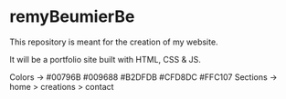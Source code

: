 # remyBeumierBe

This repository is meant for the creation of my website.

It will be a portfolio site built with HTML, CSS & JS.

Colors -> #00796B #009688 #B2DFDB #CFD8DC #FFC107
Sections -> home > creations > contact
